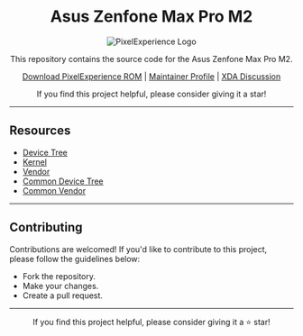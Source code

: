 <h1 align="center">Asus Zenfone Max Pro M2</h1>

<p align="center">
  <img src="https://i.imgur.com/3jmGyjb.png" alt="PixelExperience Logo"/>
</p>

<p align="center">
  This repository contains the source code for the Asus Zenfone Max Pro M2.
</p>

<p align="center">
  <a href="https://get.pixelexperience.org/X01BD">Download PixelExperience ROM</a> | <a href="https://get.pixelexperience.org/team/gaurav241">Maintainer Profile</a> | <a href="https://forum.xda-developers.com/t/4501617/">XDA Discussion</a>
</p>

<p align="center">
  If you find this project helpful, please consider giving it a star!
</p>

---

## Resources

- [Device Tree](https://github.com/Asus-Max-Pro-M2/device_asus_X01BD)
- [Kernel](https://github.com/Asus-Max-Pro-M2/kernel_asus_sdm660)
- [Vendor](https://github.com/Asus-Max-Pro-M2/vendor_asus_X01BD)
- [Common Device Tree](https://github.com/Asus-Max-Pro-M2/device_asus_sdm660-common)
- [Common Vendor](https://github.com/Asus-Max-Pro-M2/vendor_sdm660-common)

---

## Contributing

Contributions are welcomed! If you'd like to contribute to this project, please follow the guidelines below:

- Fork the repository.
- Make your changes.
- Create a pull request.

---

<p align="center">
  If you find this project helpful, please consider giving it a ⭐️ star!
</p>

